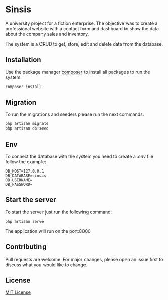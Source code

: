 # Sinsis

A university project for a fiction enterprise. The objective was to create a professional website with a contact form and dashboard to show the data about the company sales and inventory.

The system is a CRUD to get, store, edit and delete data from the database.

## Installation

Use the package manager [composer](https://getcomposer.org/) to install all packages to run the system.

```bash
composer install
```

## Migration
To run the migrations and seeders please run the next commands.
```bash
php artisan migrate
php artisan db:seed
```
## Env
To connect the database with the system you need to create a *.env* file follow the example:
```env
DB_HOST=127.0.0.1
DB_DATABASE=sinsis
DB_USERNAME=
DB_PASSWORD=
```
## Start the server
To start the server just run the following command:
```bash
php artisan serve
```
The application will run on the port:8000 


## Contributing
Pull requests are welcome. For major changes, please open an issue first to discuss what you would like to change.

## License
[MIT License](https://choosealicense.com/licenses/mit/)
